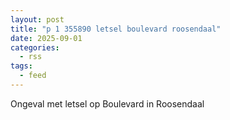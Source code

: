 ```yaml
---
layout: post
title: "p 1 355890 letsel boulevard roosendaal"
date: 2025-09-01
categories: 
  - rss
tags: 
  - feed
---
```


Ongeval met letsel op Boulevard in Roosendaal
